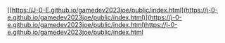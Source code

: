 [[https://J-0-E.github.io/gamedev2023joe/public/index.html](https://j-0-e.github.io/gamedev2023joe/public/index.html)](https://j-0-e.github.io/gamedev2023joe/public/index.html)https://j-0-e.github.io/gamedev2023joe/public/index.html
